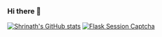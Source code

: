 ### Hi there 👋

<!--
**gupta-shrinath/gupta-shrinath** is a ✨ _special_ ✨ repository because its `README.md` (this file) appears on your GitHub profile.

Here are some ideas to get you started:

- 🔭 I’m currently working on ...
- 🌱 I’m currently learning ...
- 👯 I’m looking to collaborate on ...
- 🤔 I’m looking for help with ...
- 💬 Ask me about ...
- 📫 How to reach me: ...
- 😄 Pronouns: ...
- ⚡ Fun fact: ...
-->
[![Shrinath's GitHub stats](https://github-readme-stats.vercel.app/api?username=gupta-shrinath&show_icons=true)](https://github.com/anuraghazra/github-readme-stats)
[![Flask Session Captcha](https://github-readme-stats.vercel.app/api/pin/?username=gupta-shrinath&repo=flask-session-captcha&show_owner=true)](https://github.com/Tethik/flask-session-captcha)
